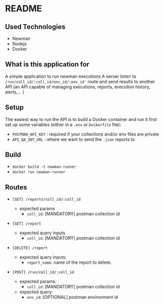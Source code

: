 # README

## Used Technologies
- Newman
- Nodejs
- Docker

## What is this application for
A simple application to run newman executions
A server listen to ```/run/coll_id/:coll_id/env_id/:env_id'``` route and send results to another API (an API capable of managing executions, reports, execution history, alerts,... )

## Setup
The easiest way to run the API is to build a Docker container and run it
first set up some variables (either in a ```.env``` or ```Dockerfile``` file): 
- ```POSTMAN_API_KEY``` : required if your collections and/or env files are private
- ```API_QA_INT_URL``` : where we want to send the ```.json``` reports to

## Build
- ```docker build -t newman-runner```
- ```docker run newman-runner```

## Routes
- ```[GET] /reports/coll_id/:coll_id```
    - expected params
        - ```coll_id```: [MANDATORY] postman collection id

- ```[GET] /report```
    - expected query inputs
        - ```coll_id```: [MANDATORY] postman collection id

- ```[DELETE] /report```
    - expected query inputs:
        - ```report_name```: name of the report to delete.

- ```[POST] /run/coll_id/:coll_id```
    - expected params:
        - ```coll_id```: [MANDATORY] postman collection id
    - expected query:
        - ```env_id```: [OPTIONAL] postman environment id
